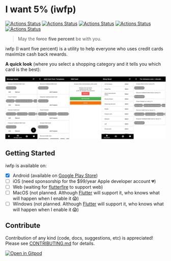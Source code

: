 # I want 5% (iwfp)

[![Actions Status](https://github.com/tianhaoz95/iwfp/workflows/package%20apps/badge.svg)](https://github.com/tianhaoz95/iwfp/actions)
[![Actions Status](https://github.com/tianhaoz95/iwfp/workflows/release-docs/badge.svg)](https://github.com/tianhaoz95/iwfp/actions)
[![Actions Status](https://github.com/tianhaoz95/iwfp/workflows/release%20iwfpapi/badge.svg)](https://github.com/tianhaoz95/iwfp/actions)
[![Actions Status](https://github.com/tianhaoz95/iwfp/workflows/release%20iwfpapp%20android/badge.svg)](https://github.com/tianhaoz95/iwfp/actions)
[![Actions Status](https://github.com/tianhaoz95/iwfp/workflows/release%20iwfpapp%20web/badge.svg)](https://github.com/tianhaoz95/iwfp/actions)

> May the ~~force~~ **five percent** be with you.

iwfp (I want five percent) is a utility to help everyone who uses credit cards maximize cash back rewards.

**A quick look** (where you select a shopping category and it tells you which card is the best):

![App Screenshots](./website/static/img/app_screenshots.png)

## Getting Started

iwfp is available on:
- [x] Android (available on [Google Play Store](https://play.google.com/store/apps/details?id=com.jacksonz.iwfpapp&hl=en_US))
- [ ] iOS (need sponsorship for the $99/year Apple developer account 	:broken_heart:)
- [ ] Web (waiting for [flutterfire](https://github.com/FirebaseExtended/flutterfire) to support web)
- [ ] MacOS (not planned. Although [Flutter](https://flutter.dev/) will support it, who knows what will happen when I enable it :scream:)
- [ ] Windows (not planned. Although [Flutter](https://flutter.dev/) will support it, who knows what will happen when I enable it :scream:)

## Contribute

Contribution of any kind (code, docs, suggestions, etc) is appreciated! Please see [CONTRIBUTING.md](./CONTRIBUTING.md) for details.

[![Open in Gitpod](https://gitpod.io/button/open-in-gitpod.svg)](https://gitpod.io/#https://github.com/tianhaoz95/iwfp)
